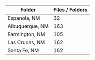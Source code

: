 | Folder          |   Files / Folders |
|-----------------|-------------------|
| Espanola, NM    |                32 |
| Albuquerque, NM |               163 |
| Farmington, NM  |               105 |
| Las Cruces, NM  |               162 |
| Santa Fe, NM    |               162 |